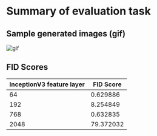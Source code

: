 
# Summary of evaluation task

## Sample generated images (gif)

![gif](https://github.com/Shashwat112/DeepLense/blob/2f83e1c73b4410c94717dbf7c93d9192a7460d1f/Jupyter%20Notebooks/Specific%20Test%204/diffusion.gif)

## FID Scores

| InceptionV3 feature layer | FID Score |
|---------------------------|-----------|
| 64                        | 0.629886  |
| 192                       | 8.254849  |
| 768                       | 0.632835  |
| 2048                      | 79.372032 |


